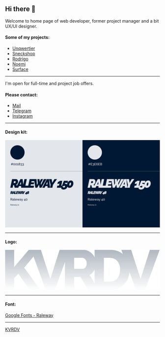 ## Hi there 👋

Welcome to home page of web developer, former project manager and a bit UX/UI designer.

#### Some of my projects:

- [Unqwertier](https://github.com/kvrdv/unqwertier)
- [Sneckshop](https://github.com/kvrdv/sneckshop)
- [Rodrigo](https://github.com/kvrdv/voice-assistant)
- [Noemi](https://github.com/kvrdv/demo-noemi)
- [Surface](https://github.com/kvrdv/demo-surface)

---

I'm open for full-time and project job offers.

#### Please contact:

- [Mail](mailto:s.kovardaev@gmail.com)
- [Telegram](https://t.me/kvrdv)
- [Instagram](https://www.instagram.com/kvrdv/)

---

#### Design kit:

![Design kit](./src/images/design-kit.png)

---

#### Logo:

![Design kit](./src/images/kvrdv.svg)

---

#### Font:

[Google Fonts - Raleway](https://fonts.google.com/specimen/Raleway 'Google Fonts - Raleway')

---

[KVRDV](https://kvrdv.github.io/kvrdv/)
